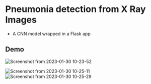 # Pneumonia detection from X Ray Images
- A CNN model wrapped in a Flask app

## Demo

![Screenshot from 2023-01-30 10-23-52](https://user-images.githubusercontent.com/61352133/215437824-7fc191fd-fdde-4a49-a712-e3db07851c66.png)

![Screenshot from 2023-01-30 10-25-11](https://user-images.githubusercontent.com/61352133/215438086-09e8ac37-a4ed-452c-988a-6c912ab8681c.png)
![Screenshot from 2023-01-30 10-25-29](https://user-images.githubusercontent.com/61352133/215438096-678001c8-efba-4d2e-9627-98f67169e6cf.png)
